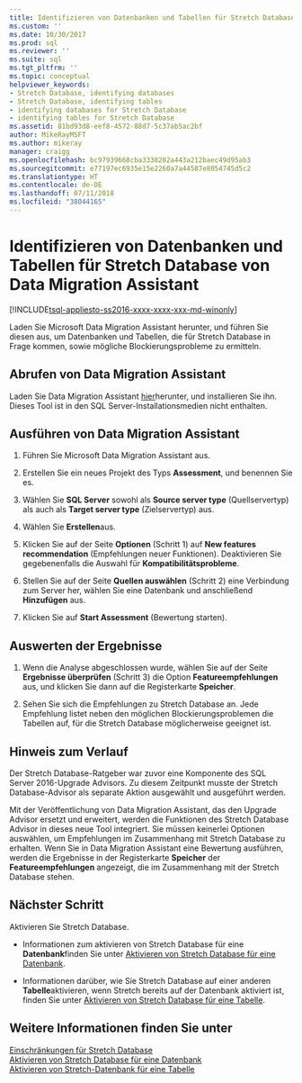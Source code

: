 ```yaml
---
title: Identifizieren von Datenbanken und Tabellen für Stretch Database | Microsoft-Dokumentation
ms.custom: ''
ms.date: 10/30/2017
ms.prod: sql
ms.reviewer: ''
ms.suite: sql
ms.tgt_pltfrm: ''
ms.topic: conceptual
helpviewer_keywords:
- Stretch Database, identifying databases
- Stretch Database, identifying tables
- identifying databases for Stretch Database
- identifying tables for Stretch Database
ms.assetid: 81bd93d8-eef8-4572-88d7-5c37ab5ac2bf
author: MikeRayMSFT
ms.author: mikeray
manager: craigg
ms.openlocfilehash: bc97939668cba3338282a443a212baec49d95ab3
ms.sourcegitcommit: e77197ec6935e15e2260a7a44587e8054745d5c2
ms.translationtype: HT
ms.contentlocale: de-DE
ms.lasthandoff: 07/11/2018
ms.locfileid: "38044165"
---
```

# <a name="identify-databases-and-tables-for-stretch-database-with-data-migration-assistant"></a>Identifizieren von Datenbanken und Tabellen für Stretch Database von Data Migration Assistant
[!INCLUDE[tsql-appliesto-ss2016-xxxx-xxxx-xxx-md-winonly](../../includes/tsql-appliesto-ss2016-xxxx-xxxx-xxx-md-winonly.md)]


  Laden Sie Microsoft Data Migration Assistant herunter, und führen Sie diesen aus, um Datenbanken und Tabellen, die für Stretch Database in Frage kommen, sowie mögliche Blockierungsprobleme zu ermitteln.
  
## <a name="get-data-migration-assistant"></a>Abrufen von Data Migration Assistant
 Laden Sie Data Migration Assistant [hier](https://www.microsoft.com/download/details.aspx?id=53595)herunter, und installieren Sie ihn. Dieses Tool ist in den SQL Server-Installationsmedien nicht enthalten.  
  
## <a name="run-data-migration-assistant"></a>Ausführen von Data Migration Assistant  
  
1.  Führen Sie Microsoft Data Migration Assistant aus.  

2.  Erstellen Sie ein neues Projekt des Typs **Assessment**, und benennen Sie es.

3.  Wählen Sie **SQL Server** sowohl als **Source server type** (Quellservertyp) als auch als **Target server type** (Zielservertyp) aus.

4.  Wählen Sie **Erstellen**aus. 

5. Klicken Sie auf der Seite **Optionen** (Schritt 1) auf **New features recommendation** (Empfehlungen neuer Funktionen). Deaktivieren Sie gegebenenfalls die Auswahl für **Kompatibilitätsprobleme**.

6.  Stellen Sie auf der Seite **Quellen auswählen** (Schritt 2) eine Verbindung zum Server her, wählen Sie eine Datenbank und anschließend **Hinzufügen** aus.

7.  Klicken Sie auf **Start Assessment** (Bewertung starten).

## <a name="review-the-results"></a>Auswerten der Ergebnisse  
  
1.  Wenn die Analyse abgeschlossen wurde, wählen Sie auf der Seite **Ergebnisse überprüfen** (Schritt 3) die Option **Featureempfehlungen** aus, und klicken Sie dann auf die Registerkarte **Speicher**.

2.  Sehen Sie sich die Empfehlungen zu Stretch Database an. Jede Empfehlung listet neben den möglichen Blockierungsproblemen die Tabellen auf, für die Stretch Database möglicherweise geeignet ist.

## <a name="historical-note"></a>Hinweis zum Verlauf
Der Stretch Database-Ratgeber war zuvor eine Komponente des SQL Server 2016-Upgrade Advisors. Zu diesem Zeitpunkt musste der Stretch Database-Advisor als separate Aktion ausgewählt und ausgeführt werden.

Mit der Veröffentlichung von Data Migration Assistant, das den Upgrade Advisor ersetzt und erweitert, werden die Funktionen des Stretch Database Advisor in dieses neue Tool integriert. Sie müssen keinerlei Optionen auswählen, um Empfehlungen im Zusammenhang mit Stretch Database zu erhalten. Wenn Sie in Data Migration Assistant eine Bewertung ausführen, werden die Ergebnisse in der Registerkarte **Speicher** der **Featureempfehlungen** angezeigt, die im Zusammenhang mit der Stretch Database stehen.
  
## <a name="next-step"></a>Nächster Schritt  
 Aktivieren Sie Stretch Database.  
  
-   Informationen zum aktivieren von Stretch Database für eine **Datenbank**finden Sie unter [Aktivieren von Stretch Database für eine Datenbank](../../sql-server/stretch-database/enable-stretch-database-for-a-database.md).  
  
-   Informationen darüber, wie Sie Stretch Database auf einer anderen **Tabelle**aktivieren, wenn Stretch bereits auf der Datenbank aktiviert ist, finden Sie unter [Aktivieren von Stretch Database für eine Tabelle](../../sql-server/stretch-database/enable-stretch-database-for-a-table.md). 
  
## <a name="see-also"></a>Weitere Informationen finden Sie unter  
 [Einschränkungen für Stretch Database](../../sql-server/stretch-database/limitations-for-stretch-database.md)   
 [Aktivieren von Stretch Database für eine Datenbank](../../sql-server/stretch-database/enable-stretch-database-for-a-database.md)   
 [Aktivieren von Stretch-Datenbank für eine Tabelle](../../sql-server/stretch-database/enable-stretch-database-for-a-table.md)  
  
  
